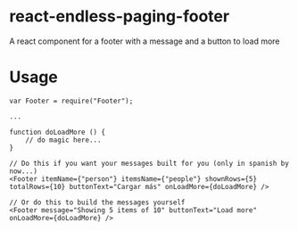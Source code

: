 # react-endless-paging-footer
A react component for a footer with a message and a button to load more

# Usage

```
var Footer = require("Footer");

...

function doLoadMore () {
	// do magic here...
}

// Do this if you want your messages built for you (only in spanish by now...)
<Footer itemName={"person"} itemsName={"people"} shownRows={5} totalRows={10} buttonText="Cargar más" onLoadMore={doLoadMore} />

// Or do this to build the messages yourself
<Footer message="Showing 5 items of 10" buttonText="Load more" onLoadMore={doLoadMore} />
```
